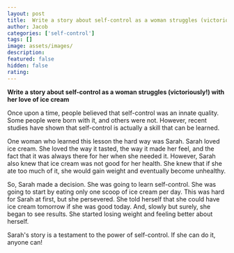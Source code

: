 ```yaml
---
layout: post
title:  Write a story about self-control as a woman struggles (victoriously!) with her love of ice cream
author: Jacob
categories: ['self-control']
tags: []
image: assets/images/
description: 
featured: false
hidden: false
rating: 
---
```


**Write a story about self-control as a woman struggles (victoriously!) with her love of ice cream**

Once upon a time, people believed that self-control was an innate quality. Some people were born with it, and others were not. However, recent studies have shown that self-control is actually a skill that can be learned.

One woman who learned this lesson the hard way was Sarah. Sarah loved ice cream. She loved the way it tasted, the way it made her feel, and the fact that it was always there for her when she needed it. However, Sarah also knew that ice cream was not good for her health. She knew that if she ate too much of it, she would gain weight and eventually become unhealthy.

So, Sarah made a decision. She was going to learn self-control. She was going to start by eating only one scoop of ice cream per day. This was hard for Sarah at first, but she persevered. She told herself that she could have ice cream tomorrow if she was good today. And, slowly but surely, she began to see results. She started losing weight and feeling better about herself.

Sarah's story is a testament to the power of self-control. If she can do it, anyone can!
